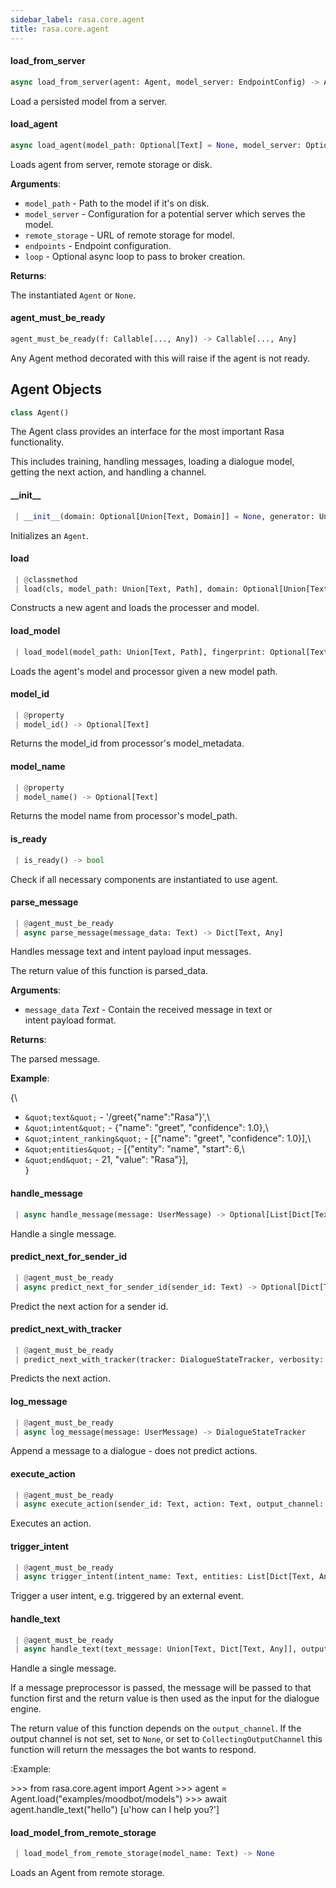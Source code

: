 ```yaml
---
sidebar_label: rasa.core.agent
title: rasa.core.agent
---
```

#### load\_from\_server

```python
async load_from_server(agent: Agent, model_server: EndpointConfig) -> Agent
```

Load a persisted model from a server.

#### load\_agent

```python
async load_agent(model_path: Optional[Text] = None, model_server: Optional[EndpointConfig] = None, remote_storage: Optional[Text] = None, endpoints: Optional[AvailableEndpoints] = None, loop: Optional[AbstractEventLoop] = None) -> Agent
```

Loads agent from server, remote storage or disk.

**Arguments**:

- `model_path` - Path to the model if it&#x27;s on disk.
- `model_server` - Configuration for a potential server which serves the model.
- `remote_storage` - URL of remote storage for model.
- `endpoints` - Endpoint configuration.
- `loop` - Optional async loop to pass to broker creation.
  

**Returns**:

  The instantiated `Agent` or `None`.

#### agent\_must\_be\_ready

```python
agent_must_be_ready(f: Callable[..., Any]) -> Callable[..., Any]
```

Any Agent method decorated with this will raise if the agent is not ready.

## Agent Objects

```python
class Agent()
```

The Agent class provides an interface for the most important Rasa functionality.

This includes training, handling messages, loading a dialogue model,
getting the next action, and handling a channel.

#### \_\_init\_\_

```python
 | __init__(domain: Optional[Union[Text, Domain]] = None, generator: Union[EndpointConfig, NaturalLanguageGenerator, None] = None, tracker_store: Optional[TrackerStore] = None, lock_store: Optional[LockStore] = None, action_endpoint: Optional[EndpointConfig] = None, fingerprint: Optional[Text] = None, model_server: Optional[EndpointConfig] = None, remote_storage: Optional[Text] = None, http_interpreter: Optional[RasaNLUHttpInterpreter] = None)
```

Initializes an `Agent`.

#### load

```python
 | @classmethod
 | load(cls, model_path: Union[Text, Path], domain: Optional[Union[Text, Domain]] = None, generator: Union[EndpointConfig, NaturalLanguageGenerator, None] = None, tracker_store: Optional[TrackerStore] = None, lock_store: Optional[LockStore] = None, action_endpoint: Optional[EndpointConfig] = None, fingerprint: Optional[Text] = None, model_server: Optional[EndpointConfig] = None, remote_storage: Optional[Text] = None, http_interpreter: Optional[RasaNLUHttpInterpreter] = None) -> Agent
```

Constructs a new agent and loads the processer and model.

#### load\_model

```python
 | load_model(model_path: Union[Text, Path], fingerprint: Optional[Text] = None) -> None
```

Loads the agent&#x27;s model and processor given a new model path.

#### model\_id

```python
 | @property
 | model_id() -> Optional[Text]
```

Returns the model_id from processor&#x27;s model_metadata.

#### model\_name

```python
 | @property
 | model_name() -> Optional[Text]
```

Returns the model name from processor&#x27;s model_path.

#### is\_ready

```python
 | is_ready() -> bool
```

Check if all necessary components are instantiated to use agent.

#### parse\_message

```python
 | @agent_must_be_ready
 | async parse_message(message_data: Text) -> Dict[Text, Any]
```

Handles message text and intent payload input messages.

The return value of this function is parsed_data.

**Arguments**:

- `message_data` _Text_ - Contain the received message in text or\
  intent payload format.
  

**Returns**:

  The parsed message.
  

**Example**:

  
  {\
- `&quot;text&quot;` - &#x27;/greet{&quot;name&quot;:&quot;Rasa&quot;}&#x27;,\
- `&quot;intent&quot;` - {&quot;name&quot;: &quot;greet&quot;, &quot;confidence&quot;: 1.0},\
- `&quot;intent_ranking&quot;` - [{&quot;name&quot;: &quot;greet&quot;, &quot;confidence&quot;: 1.0}],\
- `&quot;entities&quot;` - [{&quot;entity&quot;: &quot;name&quot;, &quot;start&quot;: 6,\
- `&quot;end&quot;` - 21, &quot;value&quot;: &quot;Rasa&quot;}],\
  }

#### handle\_message

```python
 | async handle_message(message: UserMessage) -> Optional[List[Dict[Text, Any]]]
```

Handle a single message.

#### predict\_next\_for\_sender\_id

```python
 | @agent_must_be_ready
 | async predict_next_for_sender_id(sender_id: Text) -> Optional[Dict[Text, Any]]
```

Predict the next action for a sender id.

#### predict\_next\_with\_tracker

```python
 | @agent_must_be_ready
 | predict_next_with_tracker(tracker: DialogueStateTracker, verbosity: EventVerbosity = EventVerbosity.AFTER_RESTART) -> Optional[Dict[Text, Any]]
```

Predicts the next action.

#### log\_message

```python
 | @agent_must_be_ready
 | async log_message(message: UserMessage) -> DialogueStateTracker
```

Append a message to a dialogue - does not predict actions.

#### execute\_action

```python
 | @agent_must_be_ready
 | async execute_action(sender_id: Text, action: Text, output_channel: OutputChannel, policy: Optional[Text], confidence: Optional[float]) -> Optional[DialogueStateTracker]
```

Executes an action.

#### trigger\_intent

```python
 | @agent_must_be_ready
 | async trigger_intent(intent_name: Text, entities: List[Dict[Text, Any]], output_channel: OutputChannel, tracker: DialogueStateTracker) -> None
```

Trigger a user intent, e.g. triggered by an external event.

#### handle\_text

```python
 | @agent_must_be_ready
 | async handle_text(text_message: Union[Text, Dict[Text, Any]], output_channel: Optional[OutputChannel] = None, sender_id: Optional[Text] = DEFAULT_SENDER_ID) -> Optional[List[Dict[Text, Any]]]
```

Handle a single message.

If a message preprocessor is passed, the message will be passed to that
function first and the return value is then used as the
input for the dialogue engine.

The return value of this function depends on the ``output_channel``. If
the output channel is not set, set to ``None``, or set
to ``CollectingOutputChannel`` this function will return the messages
the bot wants to respond.

:Example:

&gt;&gt;&gt; from rasa.core.agent import Agent
&gt;&gt;&gt; agent = Agent.load(&quot;examples/moodbot/models&quot;)
&gt;&gt;&gt; await agent.handle_text(&quot;hello&quot;)
[u&#x27;how can I help you?&#x27;]

#### load\_model\_from\_remote\_storage

```python
 | load_model_from_remote_storage(model_name: Text) -> None
```

Loads an Agent from remote storage.

